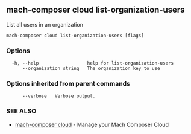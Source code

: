 ## mach-composer cloud list-organization-users

List all users in an organization

```
mach-composer cloud list-organization-users [flags]
```

### Options

```
  -h, --help                  help for list-organization-users
      --organization string   The organization key to use
```

### Options inherited from parent commands

```
      --verbose   Verbose output.
```

### SEE ALSO

* [mach-composer cloud](mach-composer_cloud.md)	 - Manage your Mach Composer Cloud

